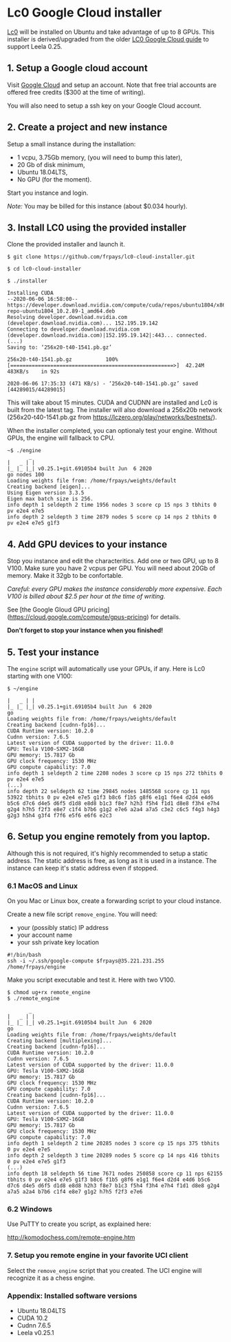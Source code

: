 # Lc0 Google Cloud installer

[Lc0](https://github.com/LeelaChessZero/lc0) will be installed on Ubuntu and take advantage of up to 8 GPUs. This installer is derived/upgraded from the older [LC0 Google Cloud guide](http://lczero.org/dev/wiki/google-cloud-guide-lc0/) to support Leela 0.25.

## 1. Setup a Google cloud account 

Visit [Google Cloud](https://console.cloud.google.com/) and setup an account.
Note that free trial accounts are offered free credits ($300 at the time of writing).

You will also need to setup a ssh key on your Google Cloud account.


## 2. Create a project and new instance

Setup a small instance during the installation:

- 1 vcpu, 3.75Gb memory, (you will need to bump this later),
- 20 Gb of disk minimum,
- Ubuntu 18.04LTS,
- No GPU (for the moment).

Start you instance and login.

*Note:* You may be billed for this instance (about $0.034 hourly).


## 3. Install LC0 using the provided installer

Clone the provided installer and launch it.

```
$ git clone https://github.com/frpays/lc0-cloud-installer.git

$ cd lc0-cloud-installer

$ ./installer

Installing CUDA
--2020-06-06 16:58:00--  https://developer.download.nvidia.com/compute/cuda/repos/ubuntu1804/x86_64/cuda-repo-ubuntu1804_10.2.89-1_amd64.deb
Resolving developer.download.nvidia.com (developer.download.nvidia.com)... 152.195.19.142
Connecting to developer.download.nvidia.com (developer.download.nvidia.com)|152.195.19.142|:443... connected.
(...)
Saving to: ‘256x20-t40-1541.pb.gz’

256x20-t40-1541.pb.gz           100%[=====================================================>]  42.24M   483KB/s    in 92s     

2020-06-06 17:35:33 (471 KB/s) - ‘256x20-t40-1541.pb.gz’ saved [44289015/44289015]
````
This will take about 15 minutes. CUDA and CUDNN are installed and Lc0 is built from the latest tag.
The installer will also download a 256x20b network (256x20-t40-1541.pb.gz from https://lczero.org/play/networks/bestnets/).

When the installer completed, you can optionaly test your engine.
Without GPUs, the engine will fallback to CPU.

```
~$ ./engine 
       _
|   _ | |
|_ |_ |_| v0.25.1+git.69105b4 built Jun  6 2020
go nodes 100
Loading weights file from: /home/frpays/weights/default
Creating backend [eigen]...
Using Eigen version 3.3.5
Eigen max batch size is 256.
info depth 1 seldepth 2 time 1956 nodes 3 score cp 15 nps 3 tbhits 0 pv e2e4 e7e5
info depth 2 seldepth 3 time 2879 nodes 5 score cp 14 nps 2 tbhits 0 pv e2e4 e7e5 g1f3
```


## 4. Add GPU devices to your instance

Stop you instance and edit the characteritics.
Add one or two GPU, up to 8 V100. Make sure you have 2 vcpus per GPU.
You will need about 20Gb of memory. Make it 32gb to be confortable.

*Careful: every GPU makes the instance considerably more expensive.*
*Each V100 is billed about $2.5 per hour at the time of writing.*

See [the Google Gloud GPU pricing] (https://cloud.google.com/compute/gpus-pricing) for details.

**Don't forget to stop your instance when you finished!**


## 5. Test your instance

The `engine` script will automatically use your GPUs, if any.
Here is Lc0 starting with one V100:

```
$ ~/engine

|   _ | |
|_ |_ |_| v0.25.1+git.69105b4 built Jun  6 2020
go
Loading weights file from: /home/frpays/weights/default
Creating backend [cudnn-fp16]...
CUDA Runtime version: 10.2.0
Cudnn version: 7.6.5
Latest version of CUDA supported by the driver: 11.0.0
GPU: Tesla V100-SXM2-16GB
GPU memory: 15.7817 Gb
GPU clock frequency: 1530 MHz
GPU compute capability: 7.0
info depth 1 seldepth 2 time 2208 nodes 3 score cp 15 nps 272 tbhits 0 pv e2e4 e7e5
(...)
info depth 22 seldepth 62 time 29845 nodes 1485568 score cp 11 nps 53922 tbhits 0 pv e2e4 e7e5 g1f3 b8c6 f1b5 g8f6 e1g1 f6e4 d2d4 e4d6 b5c6 d7c6 d4e5 d6f5 d1d8 e8d8 b1c3 f8e7 h2h3 f5h4 f1d1 d8e8 f3h4 e7h4 g2g4 h7h5 f2f3 e8e7 c1f4 b7b6 g1g2 e7e6 a2a4 a7a5 c3e2 c6c5 f4g3 h4g3 g2g3 h5h4 g3f4 f7f6 e5f6 e6f6 e2c3
```

## 6. Setup you engine remotely from you laptop. 

Although this is not required, it's highly recommended to setup a static address. 
The static address is free, as long as it is used in a instance. 
The instance can keep it's static address even if stopped.

### 6.1 MacOS and Linux

On you Mac or Linux box, create a forwarding script to your cloud instance.

Create a new file script `remove_engine`. You will need:
- your (possibly static) IP address
- your account name
- your ssh private key location

``` 
#!/bin/bash
ssh -i ~/.ssh/google-compute $frpays@35.221.231.255 /home/frpays/engine
```

Make you script executable and test it.
Here with two V100.

```
$ chmod ug+rx remote_engine
$ ./remote_engine

       _
|   _ | |
|_ |_ |_| v0.25.1+git.69105b4 built Jun  6 2020
go
Loading weights file from: /home/frpays/weights/default
Creating backend [multiplexing]...
Creating backend [cudnn-fp16]...
CUDA Runtime version: 10.2.0
Cudnn version: 7.6.5
Latest version of CUDA supported by the driver: 11.0.0
GPU: Tesla V100-SXM2-16GB
GPU memory: 15.7817 Gb
GPU clock frequency: 1530 MHz
GPU compute capability: 7.0
Creating backend [cudnn-fp16]...
CUDA Runtime version: 10.2.0
Cudnn version: 7.6.5
Latest version of CUDA supported by the driver: 11.0.0
GPU: Tesla V100-SXM2-16GB
GPU memory: 15.7817 Gb
GPU clock frequency: 1530 MHz
GPU compute capability: 7.0
info depth 1 seldepth 2 time 20285 nodes 3 score cp 15 nps 375 tbhits 0 pv e2e4 e7e5
info depth 2 seldepth 3 time 20289 nodes 5 score cp 14 nps 416 tbhits 0 pv e2e4 e7e5 g1f3
(...)
info depth 18 seldepth 56 time 7671 nodes 250858 score cp 11 nps 62155 tbhits 0 pv e2e4 e7e5 g1f3 b8c6 f1b5 g8f6 e1g1 f6e4 d2d4 e4d6 b5c6 d7c6 d4e5 d6f5 d1d8 e8d8 h2h3 f8e7 b1c3 f5h4 f3h4 e7h4 f1d1 d8e8 g2g4 a7a5 a2a4 b7b6 c1f4 e8e7 g1g2 h7h5 f2f3 e7e6
```

### 6.2 Windows

Use PuTTY to create you script, as explained here:

http://komodochess.com/remote-engine.htm


### 7. Setup you remote engine in your favorite UCI client

Select the `remove_engine` script that you created. The UCI engine will recognize it as a chess engine.


### Appendix:  Installed software versions

* Ubuntu 18.04LTS
* CUDA 10.2
* Cudnn 7.6.5
* Leela v0.25.1


